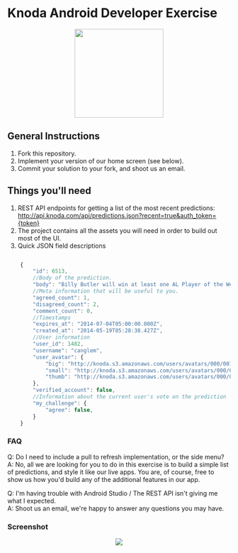 
Knoda Android Developer Exercise
===============
<p align="center">
  <img src="http://imgur.com/FFEwS4Z.png" style="width:200px;height:200px"/>
</p>

General Instructions
--------------------

1. Fork this repository.
2. Implement your version of our home screen (see below).
3. Commit your solution to your fork, and shoot us an email.



Things you'll need
-------------------

1. REST API endpoints for getting a list of the most recent predictions:
http://api.knoda.com/api/predictions.json?recent=true&auth_token={token}
2. The project contains all the assets you will need in order to build out most of the UI.
3. Quick JSON field descriptions

```javascript

    {
        "id": 6513,
        //Body of the prediction.
        "body": "Billy Butler will win at least one AL Player of the Week awards before the season ends. ",
        //Meta information that will be useful to you.
        "agreed_count": 1,
        "disagreed_count": 2,
        "comment_count": 0,
        //Timestamps
        "expires_at": "2014-07-04T05:00:00.000Z",
        "created_at": "2014-05-19T05:28:38.427Z",
        //User information
        "user_id": 1482,
        "username": "canglem",
        "user_avatar": {
            "big": "http://knoda.s3.amazonaws.com/users/avatars/000/001/482/big/image.png?1391287169",
            "small": "http://knoda.s3.amazonaws.com/users/avatars/000/001/482/small/image.png?1391287169",
            "thumb": "http://knoda.s3.amazonaws.com/users/avatars/000/001/482/thumb/image.png?1391287169"
        },
        "verified_account": false,
        //Information about the current user's vote on the prediction
        "my_challenge": {
            "agree": false,
        }
    }

```


### FAQ

Q: Do I need to include a pull to refresh implementation, or the side menu?<br>
A: No, all we are looking for you to do in this exercise is to build a simple list of predictions, and style it like our live apps.
You are, of course, free to show us how you'd build any of the additional features in our app.

Q: I'm having trouble with Android Studio / The REST API isn't giving me what I expected.<br>
A: Shoot us an email, we're happy to answer any questions you may have.


### Screenshot

<p align="center">
  <img src="http://imgur.com/ZJAjsm4.png"/>
</p>
